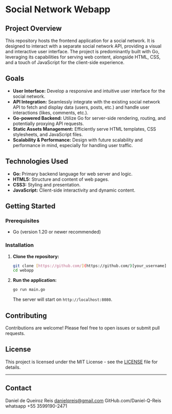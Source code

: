 # Social Network Webapp

## Project Overview

This repository hosts the frontend application for a social network. It is designed to interact with a separate social network API, providing a visual and interactive user interface. The project is predominantly built with Go, leveraging its capabilities for serving web content, alongside HTML, CSS, and a touch of JavaScript for the client-side experience.

## Goals

* **User Interface:** Develop a responsive and intuitive user interface for the social network.
* **API Integration:** Seamlessly integrate with the existing social network API to fetch and display data (users, posts, etc.) and handle user interactions (likes, comments, etc.).
* **Go-powered Backend:** Utilize Go for server-side rendering, routing, and potentially proxying API requests.
* **Static Assets Management:** Efficiently serve HTML templates, CSS stylesheets, and JavaScript files.
* **Scalability & Performance:** Design with future scalability and performance in mind, especially for handling user traffic.

## Technologies Used

* **Go:** Primary backend language for web server and logic.
* **HTML5:** Structure and content of web pages.
* **CSS3:** Styling and presentation.
* **JavaScript:** Client-side interactivity and dynamic content.

## Getting Started

### Prerequisites

* Go (version 1.20 or newer recommended)

### Installation

1.  **Clone the repository:**
    ```bash
    git clone [https://github.com/](https://github.com/)[your_username]/webapp.git
    cd webapp
    ```
2.  **Run the application:**
    ```bash
    go run main.go
    ```
    The server will start on `http://localhost:8080`.

## Contributing

Contributions are welcome! Please feel free to open issues or submit pull requests.

## License

This project is licensed under the MIT License - see the [LICENSE](LICENSE) file for details.

---

## Contact

Daniel de Queiroz Reis
danielqreis@gmail.com
GitHub.com/Daniel-Q-Reis
whatsapp +55 3599190-2471